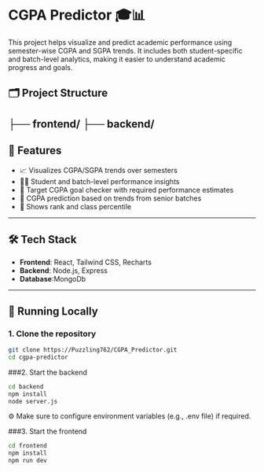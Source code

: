 # CGPA Predictor 🎓📊

This project helps visualize and predict academic performance using semester-wise CGPA and SGPA trends. It includes both student-specific and batch-level analytics, making it easier to understand academic progress and goals.

## 🗂️ Project Structure
├── frontend/
├── backend/
---

## 🚀 Features

- 📈 Visualizes CGPA/SGPA trends over semesters
- 🧑‍🎓 Student and batch-level performance insights
- 🎯 Target CGPA goal checker with required performance estimates
- 🧠 CGPA prediction based on trends from senior batches
- 🏅 Shows rank and class percentile

---

## 🛠️ Tech Stack

- **Frontend**: React, Tailwind CSS, Recharts
- **Backend**: Node.js, Express
- **Database**:MongoDb

---

## 🧪 Running Locally

### 1. Clone the repository

```bash
git clone https://Puzzling762/CGPA_Predictor.git
cd cgpa-predictor

```
###2. Start the backend
```bash
cd backend
npm install
node server.js
```
⚙️ Make sure to configure environment variables (e.g., .env file) if required.

###3. Start the frontend
```bash
cd frontend
npm install
npm run dev
```


